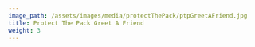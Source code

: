 ```yaml
---
image_path: /assets/images/media/protectThePack/ptpGreetAFriend.jpg
title: Protect The Pack Greet A Friend
weight: 3
---
```


